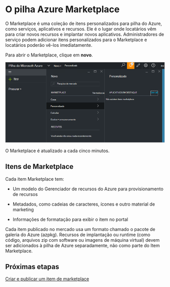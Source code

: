 <properties
    pageTitle="Publicar um item de marketplace personalizado na pilha de Azure (administrador de serviço) | Microsoft Azure"
    description="Como um administrador de serviço, saiba como publicar um item de marketplace personalizado na pilha do Azure."
    services="azure-stack"
    documentationCenter=""
    authors="rupisure"
    manager="byronr"
    editor=""/>

<tags
    ms.service="azure-stack"
    ms.workload="na"
    ms.tgt_pltfrm="na"
    ms.devlang="na"
    ms.topic="article"
    ms.date="09/26/2016"
    ms.author="rupisure"/>

# <a name="the-azure-stack-marketplace"></a>O pilha Azure Marketplace

O Marketplace é uma coleção de itens personalizados para pilha do Azure, como serviços, aplicativos e recursos. Ele é o lugar onde locatários vêm para criar novos recursos e implantar novos aplicativos. Administradores de serviço podem adicionar itens personalizados para o Marketplace e locatários poderão vê-los imediatamente.

Para abrir o Marketplace, clique em **novo**.

![](media/azure-stack-publish-custom-marketplace-item/image1.png)

O Marketplace é atualizado a cada cinco minutos.

## <a name="marketplace-items"></a>Itens de Marketplace

Cada item Marketplace tem:

-   Um modelo do Gerenciador de recursos do Azure para provisionamento de recursos

-   Metadados, como cadeias de caracteres, ícones e outro material de marketing

-   Informações de formatação para exibir o item no portal

Cada item publicado no mercado usa um formato chamado o pacote de galeria do Azure (azpkg). Recursos de implantação ou runtime (como código, arquivos zip com software ou imagens de máquina virtual) devem ser adicionados à pilha de Azure separadamente, não como parte do Item Marketplace. 

## <a name="next-steps"></a>Próximas etapas

[Criar e publicar um item de marketplace](azure-stack-create-and-publish-marketplace-item.md)
